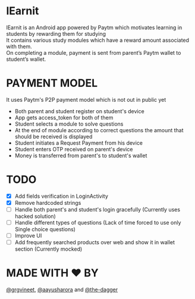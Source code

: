 # lEarnit
lEarnit is an Android app powered by Paytm which motivates learning in students by rewarding them for studying<br>
It contains various study modules which have a reward amount associated with them.<br>
On completing a module, payment is sent from parent’s Paytm wallet to student’s wallet.<br>

PAYMENT MODEL
=============
It uses Paytm's P2P payment model which is not out in public yet<br>
  - Both parent and student register on student's device
  - App gets access_token for both of them
  - Student selects a module to solve questions
  - At the end of module according to correct questions the amount that should be received is displayed
  - Student initiates a Request Payment from his device
  - Student enters OTP received on parent's device
  - Money is transferred from parent's to student's wallet

TODO
====
  - [x] Add fields verification in LoginActivity
  - [x] Remove hardcoded strings
  - [ ] Handle both parent's and student's login gracefully (Currently uses hacked solution)
  - [ ] Handle different types of questions (Lack of time forced to use only Single choice questions)
  - [ ] Improve UI
  - [ ] Add frequently searched products over web and show it in wallet section (Currently mocked)

MADE WITH ❤ BY
====
[@grgvineet](https://github.com/grgvineet), [@aayusharora](https://github.com/aayusharora) and [@the-dagger](https://github.com/the-dagger)
 
